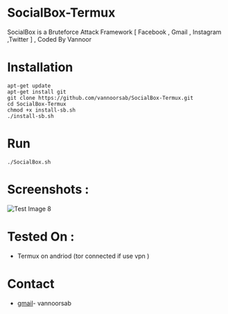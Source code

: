 # SocialBox-Termux
SocialBox is a Bruteforce Attack Framework [ Facebook , Gmail , Instagram ,Twitter ] , Coded By Vannoor
# Installation
```
apt-get update
apt-get install git
git clone https://github.com/vannoorsab/SocialBox-Termux.git 
cd SocialBox-Termux
chmod +x install-sb.sh
./install-sb.sh
```
# Run
```
./SocialBox.sh
```
# Screenshots :
![Test Image 8](https://github.com/vannoorsab/SocialBox-Termux/blob/master/Screenshots/sb.png)
# Tested On :
* Termux on andriod (tor connected if use vpn )

# Contact
* [gmail](https://mail.google.com/mail/u/0/?tab=rm&ogbl#inbox?compose=new)- vannoorsab
  

